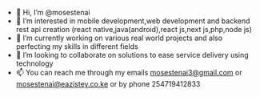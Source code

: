 - 👋 Hi, I’m @mosestenai
- 👀 I’m interested in mobile development,web development and backend rest api creation (react native,java(android),react js,next js,php,node js)
- 🌱 I’m currently working on various real world projects and also perfecting my skills in different fields 
- 💞️ I’m looking to collaborate on solutions to ease service delivery using technology
- 📫 You can reach me through my emails mosestenai3@gmail.com or mosestenai@eazistey.co.ke or by phone 254719412833

<!---
mosestenai/mosestenai is a ✨ special ✨ repository because its `README.md` (this file) appears on your GitHub profile.
You can click the Preview link to take a look at your changes.
--->

